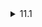 <details>
  <summary>11.1</summary>

  The code seems to be written in C or C++ and intended to print all the integers from 100 down to 0. However, after printing 0, it would never stop printing numbers since unsigned integers are always considered non-negative and 0 - 1 would return the largest unsigned integer.
</details>
